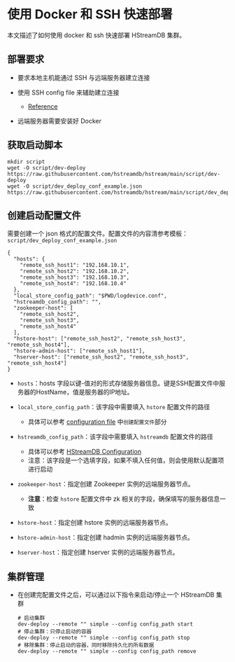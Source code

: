 # 使用 Docker 和 SSH 快速部署

本文描述了如何使用 docker 和 ssh 快速部署 HStreamDB 集群。

## 部署要求

- 要求本地主机能通过 SSH 与远端服务器建立连接
- 使用 SSH config file 来辅助建立连接
  + [Reference](https://linuxize.com/post/using-the-ssh-config-file/)

- 远端服务器需要安装好 Docker

## 获取启动脚本

```shell
mkdir script
wget -O script/dev-deploy https://raw.githubusercontent.com/hstreamdb/hstream/main/script/dev-deploy
wget -O script/dev_deploy_conf_example.json https://raw.githubusercontent.com/hstreamdb/hstream/main/script/dev_deploy_conf_example.json
```

## 创建启动配置文件

需要创建一个 json 格式的配置文件。配置文件的内容清参考模板：`script/dev_deploy_conf_example.json`

```shell
{
  "hosts": {
    "remote_ssh_host1": "192.168.10.1",
    "remote_ssh_host2": "192.168.10.2",
    "remote_ssh_host3": "192.168.10.3",
    "remote_ssh_host4": "192.168.10.4"
  },
  "local_store_config_path": "$PWD/logdevice.conf",
  "hstreamdb_config_path": "",
  "zookeeper-host": [
    "remote_ssh_host2",
    "remote_ssh_host3",
    "remote_ssh_host4"
  ],
  "hstore-host": ["remote_ssh_host2", "remote_ssh_host3", "remote_ssh_host4"],
  "hstore-admin-host": ["remote_ssh_host1"],
  "hserver-host": ["remote_ssh_host2", "remote_ssh_host3", "remote_ssh_host4"]
}
```

- `hosts`：hosts 字段以键-值对的形式存储服务器信息。键是SSH配置文件中服务器的HostName，值是服务器的IP地址。
- `local_store_config_path`：该字段中需要填入 `hstore` 配置文件的路径
  + 具体可以参考 [configuration file](deploy-docker.md) 中`创建配置文件`部分
- `hstreamdb_config_path`：该字段中需要填入 `hstreamdb` 配置文件的路径
  + 具体可以参考 [HStreamDB Configuration](../reference/config.md)
  + 注意：该字段是一个选填字段，如果不填入任何值，则会使用默认配置项进行启动
- `zookeeper-host`：指定创建 Zookeeper 实例的远端服务器节点。
  + **注意**：检查 `hstore` 配置文件中 zk 相关的字段，确保填写的服务器信息一致

- `hstore-host`：指定创建 hstore 实例的远端服务器节点。
- `hstore-admin-host`：指定创建 hadmin 实例的远端服务器节点。
- `hserver-host`：指定创建 hserver 实例的远端服务器节点。

## 集群管理

- 在创建完配置文件之后，可以通过以下指令来启动/停止一个 HStreamDB 集群

  ```shell
  # 启动集群
  dev-deploy --remote "" simple --config config_path start
  # 停止集群：只停止启动的容器
  dev-deploy --remote "" simple --config config_path stop
  # 移除集群：停止启动的容器，同时移除持久化的所有数据
  dev-deploy --remote "" simple --config config_path remove
  ```
